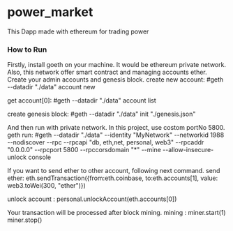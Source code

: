 # power_market
This Dapp made with ethereum for trading power

### How to Run
Firstly, install goeth on your machine. It would be ethereum private network. Also, this network offer smart contract and managing accounts ether.
Create your admin accounts and genesis block.
create new account:
#geth --datadir "./data" account new

get account[0]:
#geth --datadir "./data"  account list

create genesis block:
#geth --datadir "./data" init "./genesis.json"

And then run with private network. In this project, use costom portNo 5800.
geth run:
#geth --datadir "./data" --identity "MyNetwork" --networkid 1988 --nodiscover --rpc --rpcapi "db, eth,net, personal,  web3" --rpcaddr "0.0.0.0" --rpcport 5800 --rpccorsdomain "*" --mine --allow-insecure-unlock console

If you want to send ether to other account, following next command.
send ether:
eth.sendTransaction({from:eth.coinbase, to:eth.accounts[1], value: web3.toWei(300, "ether")})

unlock account :
personal.unlockAccount(eth.accounts[0])

Your transaction will be processed after block mining.
mining :
miner.start(1)
miner.stop()
